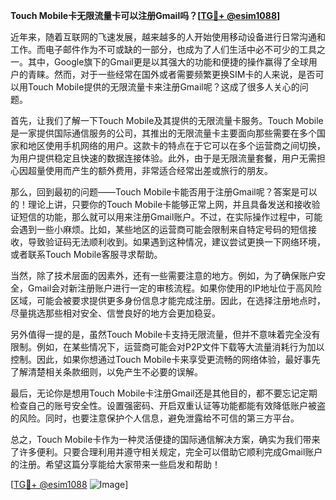 **Touch Mobile卡无限流量卡可以注册Gmail吗？[[TG💪+ @esim1088](https://t.me/s/esim1088)]**

近年来，随着互联网的飞速发展，越来越多的人开始使用移动设备进行日常沟通和工作。而电子邮件作为不可或缺的一部分，也成为了人们生活中必不可少的工具之一。其中，Google旗下的Gmail更是以其强大的功能和便捷的操作赢得了全球用户的青睐。然而，对于一些经常在国外或者需要频繁更换SIM卡的人来说，是否可以用Touch Mobile提供的无限流量卡来注册Gmail呢？这成了很多人关心的问题。

首先，让我们了解一下Touch Mobile及其提供的无限流量卡服务。Touch Mobile是一家提供国际通信服务的公司，其推出的无限流量卡主要面向那些需要在多个国家和地区使用手机网络的用户。这款卡的特点在于它可以在多个运营商之间切换，为用户提供稳定且快速的数据连接体验。此外，由于是无限流量套餐，用户无需担心因超量使用而产生的额外费用，非常适合经常出差或旅行的朋友。

那么，回到最初的问题——Touch Mobile卡能否用于注册Gmail呢？答案是可以的！理论上讲，只要你的Touch Mobile卡能够正常上网，并且具备发送和接收验证短信的功能，那么就可以用来注册Gmail账户。不过，在实际操作过程中，可能会遇到一些小麻烦。比如，某些地区的运营商可能会限制来自特定号码的短信接收，导致验证码无法顺利收到。如果遇到这种情况，建议尝试更换一下网络环境，或者联系Touch Mobile客服寻求帮助。

当然，除了技术层面的因素外，还有一些需要注意的地方。例如，为了确保账户安全，Gmail会对新注册账户进行一定的审核流程。如果你使用的IP地址位于高风险区域，可能会被要求提供更多身份信息才能完成注册。因此，在选择注册地点时，尽量挑选那些相对安全、信誉良好的地方会更加稳妥。

另外值得一提的是，虽然Touch Mobile卡支持无限流量，但并不意味着完全没有限制。例如，在某些情况下，运营商可能会对P2P文件下载等大流量消耗行为加以控制。因此，如果你想通过Touch Mobile卡来享受更流畅的网络体验，最好事先了解清楚相关条款细则，以免产生不必要的误解。

最后，无论你是想用Touch Mobile卡注册Gmail还是其他目的，都不要忘记定期检查自己的账号安全性。设置强密码、开启双重认证等功能都能有效降低账户被盗的风险。同时，也要注意保护个人信息，避免泄露给不可信的第三方平台。

总之，Touch Mobile卡作为一种灵活便捷的国际通信解决方案，确实为我们带来了许多便利。只要合理利用并遵守相关规定，完全可以借助它顺利完成Gmail账户的注册。希望这篇分享能给大家带来一些启发和帮助！

[[TG💪+ @esim1088](https://t.me/s/esim1088) ![Image](https://i.postimg.cc/4NQfJmqS/Snipaste-2025-05-13-00-14-12.png)]